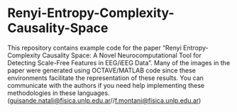 # Renyi-Entropy-Complexity-Causality-Space
This repository contains example code for the paper “Renyi Entropy-Complexity Causality Space: A Novel Neurocomputational Tool for Detecting Scale-Free Features in EEG/iEEG Data”.
Many of the images in the paper were generated using OCTAVE/MATLAB code since these environments facilitate the representation of these results. You can communicate with the authors if you need help implementing these methodologies in these languages. (guisande.natali@fisica.unlp.edu.ar//f.montani@fisica.unlp.edu.ar)
